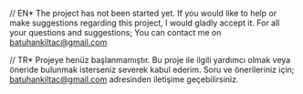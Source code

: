 // EN*
The project has not been started yet. If you would like to help or make suggestions regarding this project, I would gladly accept it.
For all your questions and suggestions;
You can contact me on batuhankiltac@gmail.com

// TR*
Projeye henüz başlanmamıştır. Bu proje ile ilgili yardımcı olmak veya öneride bulunmak isterseniz severek kabul ederim.
Soru ve önerileriniz için;
batuhankiltac@gmail.com adresinden iletişime geçebilirsiniz.